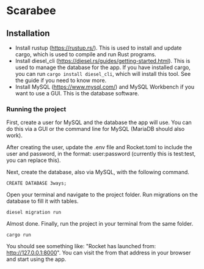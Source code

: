# Scarabee

## Installation

- Install rustup (https://rustup.rs/). This is used to install and update cargo, which is used to compile and run Rust programs.
- Install diesel_cli (https://diesel.rs/guides/getting-started.html). This is used to manage the database for the app. If you have installed cargo, you can run `cargo install diesel_cli`, which will install this tool. See the guide if you need to know more.
- Install MySQL (https://www.mysql.com/) and MySQL Workbench if you want to use a GUI. This is the database software.

### Running the project

First, create a user for MySQL and the database the app will use. You can do this via a GUI or the command line for MySQL (MariaDB should also work). 

After creating the user, update the .env file and Rocket.toml to include the user and password, in the format: user:password (currently this is test:test, you can replace this).

Next, create the database, also via MySQL, with the following command.

```
CREATE DATABASE 3ways;
```

Open your terminal and navigate to the project folder. Run migrations on the database to fill it with tables.

```
diesel migration run
```

Almost done. Finally, run the project in your terminal from the same folder.

```
cargo run
```

You should see something like: "Rocket has launched from: http://127.0.0.1:8000". You can visit the from that address in your browser and start using the app.
